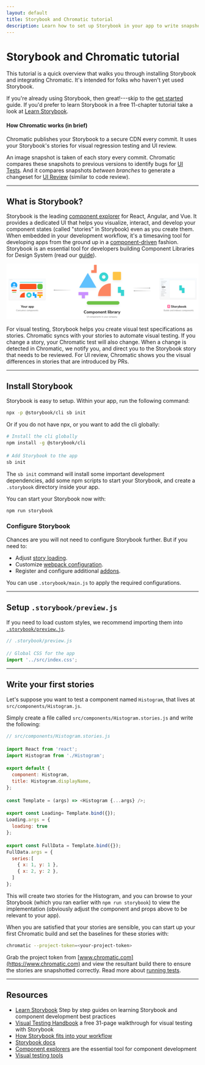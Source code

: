 ```yaml
---
layout: default
title: Storybook and Chromatic tutorial
description: Learn how to set up Storybook in your app to write snapshot specifications
---
```


# Storybook and Chromatic tutorial

This tutorial is a quick overview that walks you through installing Storybook and integrating Chromatic. It's intended for folks who haven't yet used Storybook.

If you're already using Storybook, then great!---skip to the [get started](/docs/) guide. If you'd prefer to learn Storybook in a free 11-chapter tutorial take a look at [Learn Storybook](https://www.learnstorybook.com/intro-to-storybook/).

#### How Chromatic works (in brief)

Chromatic publishes your Storybook to a secure CDN every commit. It uses your Storybook's stories for visual regression testing and UI review.

An image snapshot is taken of each story every commit. Chromatic compares these snapshots to previous versions to identify bugs for [UI Tests](test). And it compares snapshots _between branches_ to generate a changeset for [UI Review](review) (similar to code review).

---

## What is Storybook?

Storybook is the leading [component explorer](https://blog.hichroma.com/the-crucial-tool-for-modern-frontend-engineers-fb849b06187a) for React, Angular, and Vue. It provides a dedicated UI that helps you visualize, interact, and develop your component states (called "stories" in Storybook) even as you create them. When embedded in your development workflow, it's a timesaving tool for developing apps from the ground up in a [component-driven](https://www.componentdriven.org/) fashion. Storybook is an essential tool for developers building Component Libraries for Design System (read our [guide](https://www.learnstorybook.com/design-systems-for-developers/)).

![Storybook](img/storybook-relationship.jpg)

For visual testing, Storybook helps you create visual test specifications as stories. Chromatic syncs with your stories to automate visual testing. If you change a story, your Chromatic test will also change. When a change is detected in Chromatic, we notify you, and direct you to the Storybook story that needs to be reviewed. For UI review, Chromatic shows you the visual differences in stories that are introduced by PRs.

---

## Install Storybook

Storybook is easy to setup. Within your app, run the following command:

```bash
npx -p @storybook/cli sb init

```

Or if you do not have npx, or you want to add the cli globally:

```bash
# Install the cli globally
npm install -g @storybook/cli

# Add Storybook to the app
sb init
```

The `sb init` command will install some important development dependencies, add some npm scripts to start your Storybook, and create a `.storybook` directory inside your app.

You can start your Storybook now with:

```bash
npm run storybook
```

### Configure Storybook

Chances are you will not need to configure Storybook further. But if you need to:

- Adjust [story loading](https://storybook.js.org/docs/react/configure/overview#configure-story-loading).
- Customize [webpack configuration](https://storybook.js.org/docs/react/configure/webpack#extending-storybooks-webpack-config).
- Register and configure additional [addons](https://storybook.js.org/docs/react/configure/storybook-addons).

You can use `.storybook/main.js` to apply the required configurations.

---

## Setup `.storybook/preview.js`

If you need to load custom styles, we recommend importing them into [`.storybook/preview.js`](https://storybook.js.org/docs/react/configure/overview#configure-story-rendering).

```javascript
// .storybook/preview.js

// Global CSS for the app
import '../src/index.css';
```

---

## Write your first stories

Let's suppose you want to test a component named `Histogram`, that lives at `src/components/Histogram.js`.

Simply create a file called `src/components/Histogram.stories.js` and write the following:

```js
// src/components/Histogram.stories.js

import React from 'react';
import Histogram from './Histogram';

export default {
  component: Histogram,
  title: Histogram.displayName,
};

const Template = (args) => <Histogram {...args} />;

export const Loading= Template.bind({});
Loading.args = {
  loading: true
};

export const FullData = Template.bind({});
FullData.args = {
  series:[
    { x: 1, y: 1 },
    { x: 2, y: 2 },
  ]
};
```

This will create two stories for the Histogram, and you can browse to your Storybook (which you ran earlier with `npm run storybook`) to view the implementation (obviously adjust the component and props above to be relevant to your app).

When you are satisfied that your stories are sensible, you can start up your first Chromatic build and set the baselines for these stories with:

```bash
chromatic --project-token=<your-project-token>
```

Grab the project token from [www.chromatic.com](https://www.chromatic.com) and view the resultant build there to ensure the stories are snapshotted correctly. Read more about [running tests](test).

---

## Resources

- [Learn Storybook](https://learnstorybook.com) Step by step guides on learning Storybook and component development best practices
- [Visual Testing Handbook](https://www.learnstorybook.com/visual-testing-handbook/) a free 31-page walkthrough for visual testing with Storybook
- [How Storybook fits into your workflow](https://blog.hichroma.com/component-driven-development-ce1109d56c8e)
- [Storybook docs](https://storybook.js.org/docs/react/get-started/introduction)
- [Component explorers](https://blog.hichroma.com/the-crucial-tool-for-modern-frontend-engineers-fb849b06187a) are the essential tool for component development
- [Visual testing tools](https://www.chromatic.com/choose/visual-testing)
